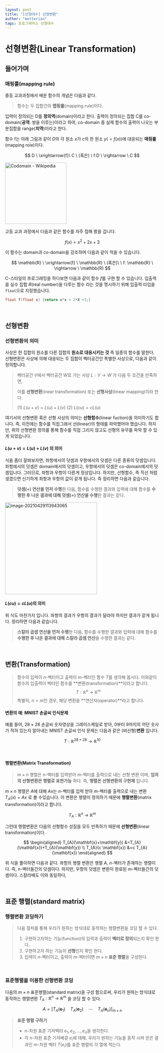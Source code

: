 ```yaml
---
layout: post
title: "[선형대수] 선형변환"
author: "metterian"
tags: 프로그래머스 선형대수
---
```

# 선형변환(Linear Transformation)

## 들어가며

### 매핑룰(mapping rule)

중등 교과과정에서 배운 함수의 개념은 다음과 같다.

> 함수는 두 집합간의 **맵핑룰**(mapping rule)이다.

입력이 정의되는 D를 **정의역**(domain)이라고 한다. 출력이 정의되는 집합 C를 co-domain(**공역**: 쌍을 이루는)이라고 하여, co-domain 중 실제 함수의 출력이 나오는 부분집합을 range(**치역**)이라고 한다.

함수 f는 아래 그림과 같이 $D$의 각 원소 $x$가 $c$의 한 원소 $y(=f(x))$에 대응되는 **매핑룰**(mapping role)이다.


$$
D \ \xrightarrow{f}\  C \ (혹은) \ f:D \ \rightarrow \ C
$$


<img src="https://tva1.sinaimg.cn/large/008i3skNgy1gq0em5hdsxj30xc0p076i.jpg" alt="Codomain - Wikipedia" width="200"  />

[^출처]: 위키피디아

고등 교과 과정에서 다음과 같은 함수를 자주 접해 봤을 겁니다.


$$
f(x)=x^{2}+2 x+3
$$


이 함수는 domain과 co-domain을 강조하여 다음과 같이 적을 수 있습니다.


$$
\mathbb{R} \ \xrightarrow{f} \ \mathbb{R} \ (혹은)\ \  f: \mathbb{R} \ \rightarrow \ \mathbb{R}
$$


C-스타일의 프로그래밍을 하다보면 다음과 같이 함수 $f$를 구현 할 수 있습니다. 입출력을 실수 집합 $R$(real number)을 다루는 함수 라는 것을 명시하기 위해 입출력 타입을 `float`으로 지정했습니다.

```c
float f(float x) {return x*x + 2*X +3;}
```



<br>

## 선형변환

### 선형변환의 의미

사상은 한 집합의 원소를 다른 집합의 **원소로 대응시키는 것** 즉 일종의 함수를 말한다. 선형변환은 사상에 의해 대응되는 두 집합이 벡터공간인 특별한 사상으로, 다음과 같이 정의합니다.

> 벡터공간 $V$에서 벡터공간 $W$로 가는 사상 $L : V \rightarrow W$ 가 다음 두 조건을 만족하면,
>
> 이를 **선형변환**(inear transformation) 또는 **선형사상**(linear mapping)이라 한다.
>
> (1) $L(u+v)=L(u)+L(v)$
> (2) $L(c u)=c L(u)$

여기서의 선형변환 혹은 선형 사상의 의미는 **선형함수**(linear fuction)을 의미하기도 합니다. 즉, 이전에는 함수를 직접그래서 선(linear)의 형태를 파악했어야 했습니다. 하지만, 위의 선형변환 정의를 통해 함수를 직접 그리지 않고도 선형의 유무를 파악 할 수 있게 되었습니다.






#### $L(u+v)=L(u)+L(v)$ 의 의미

식을 좀더 잘펴보자면, 좌항에서의 덧셈과 우항에서의 덧셈은 다른 종류의 덧셈입니다. 좌항에서의 덧셈은 domain에서의 덧셈이고, 우항에서의 덧셈은 co-domain에서의 덧셈입니다. 그러므로, 좌항과 우항이 다른게 정상입니다. 하지만, 선형함수, 즉 직선 처럼 생겼으면 신기하게 좌항과 우항의 값이 같게 됩니다. 즉 정리하면 다음과 같습니다.

> **덧셈(+) 연산을 먼저 수행**한 다음, 함수를 수행한 결과와 입력에 대해 함수를 **수행한 후 나온 결과에 대해 덧셈(+) 연산을 수행**한 결과는 같다.

<img src="https://tva1.sinaimg.cn/large/008i3skNgy1gq0ezffu7uj30g40csqai.jpg" alt="image-20210429113943065" width="300"  />

#### $L(c u)=c L(u)$의 의미

위 식도 마찬가지 입니다. 좌항의 결과가 우항의 결과가 달라야 하지만 결과가 같게 됩니다. 정리하면 다음과 같습니다.

> **스칼라 곱셉 연산을 먼저 수행**한 다음, 함수를 수행한 결과와 입력에 대해 함수를 **수행한 후 나온 결과에 대해 스칼라 곱셈 연산**을 수행한 결과는 같다.



<br>

## 변환(Transformation)

> 함수의 입력이 $n$-벡터이고 출력이 $m$-벡터인 함수 $T$를 생각해 봅시다. 이와같이 함수의 입출력이 벡터인 함수를 **변환(transformation)**이라고 합니다.
> $$
> T : \mathbb{R}^n \ \rightarrow \ \mathbb{R}^m
> $$
> 특별히, $n=m$인 경우, 해당 변환을 **연산자(operator)**라고 합니다.

#### 변환의 예: MNIST 손글씨 인식문제

예를 들어, $28 \times 28$ 손글씨 숫자영상을 그레이스케일로 받아, 0부터 9까지의 어던 숫사가 적혀 있는지 알아내는 MNIST 손글씨 인식 문제는 다음과 같은 (비선형)**변환** 입니다.


$$
T : \mathbb{R}^{28 \times 28} \rightarrow \mathbb{R}^{10}
$$


<br>

#### 행렬변환(Matrix Transformation)

> $m \times n$ 행렬은 $n$-벡터를 입력받아 $m$-벡터를 출력으로 내는 선형 변환 이며, **임의의 선형변환은 행렬로 표현가능** 하다. 즉, **행렬은 선형변환의 구현체** 입니다.

$m \times n$ 행렬은 $A$에 대해 $Ax$는 $n$-벡터를 입력 받아 $m$-벡터를 출력으로 내는 변환 $T_A(x) = Ax$ 로 볼 수있습니다. 이 변환은 행렬이 정의하기 때문에 **행렬변환**(matrix transformation)이라고 합니다.


$$
T_A : \mathbb{R}^n \ \rightarrow \ \mathbb{R}^m
$$


그런데 행렬변환은 다음의 선형함수 성질을 모두 만족하기 때문에 **선형변환**(linear transformation)이다.


$$
\begin{aligned}
T_{A}(\mathbf{x}+\mathbf{y}) &=T_{A}(\mathbf{x})+T_{A}(\mathbf{y}) \\
T_{A}(c \mathbf{x}) &=c T_{A}(\mathbf{x})
\end{aligned}
$$


위 식을 풀이하면 다음과 같다. 좌항의 행렬 변환은 행렬 $A$, $n$-벡터가 존재하는 행렬이다. 즉, $n$-벡터들간의 덧셈이다. 하지만, 우항의 덧셈은 변환이 완료된 $m$-벡터들간의 덧셈이다. 스칼라배도 이와 동일하다,



<br>

## 표준 행렬(standard matrix)

### 행렬변환 코딩하기

> 다음 절차를 통해 우리가 원하는 방식대로 동작하는 행렬변환을 코딩 할 수 있다.
>
> 1. 구현하고자하는 기능(function)의 입력과 출력이 **벡터로 정의**되는지 확인 한다.
> 2. 구현하고자 하는 기능이 **선형**인지 확인 한다.
> 3. 입력이 $n$-벡터이고, 출력이 $m$-벡터이면 $m \times n$ **표준 행렬**을 구성한다.

<br>

### 표준행렬을 이용한 선형변환 코딩

다음의  $m \times n$ 표준행렬(standard matrix)을 구성 함으로써, 우리가 원하는 방식대로 동작하는 행렬변환 $T_A : \mathbb{R}^n \ \rightarrow \ \mathbb{R}^m$ 을 코딩 할 수 있다.


$$
A=\left[T_{A}\left(\mathbf{e}_{1}\right) \quad T_{A}\left(\mathbf{e}_{2}\right) \quad \cdots \quad T_{A}\left(\mathbf{e}_{n}\right)\right]_{m \times n}
$$



> **표준 행렬 구하기**
>
> - n-차원 표준 기저벡터 ${e_1, e_2, \dots, e_n}$을 생각한다.
> - 각 $n$-차원 표준 기저베겉 $e_i$에 데해, 우리가 원하는 기능을 동작 시켜 얻은 결과인 $m$-차원 벡터 $T(e_i)$를 표준 행렬의 각 열에 적는다.

